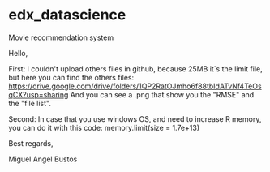 # edx_datascience
Movie recommendation system

Hello, 

First: I couldn't upload others files in github, because 25MB it´s the limit file, but here you can find the others files: https://drive.google.com/drive/folders/1QP2RatOJmho6f88tbIdATvNf4TeOsqCX?usp=sharing
And you can see a .png that show you the "RMSE" and the "file list".

Second: In case that you use windows OS, and need to increase R memory, you can do it with this code: memory.limit(size = 1.7e+13)

Best regards,

Miguel Angel Bustos
